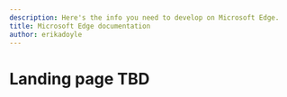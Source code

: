 ```yaml
---
description: Here's the info you need to develop on Microsoft Edge.
title: Microsoft Edge documentation
author: erikadoyle
---
```


# Landing page TBD
